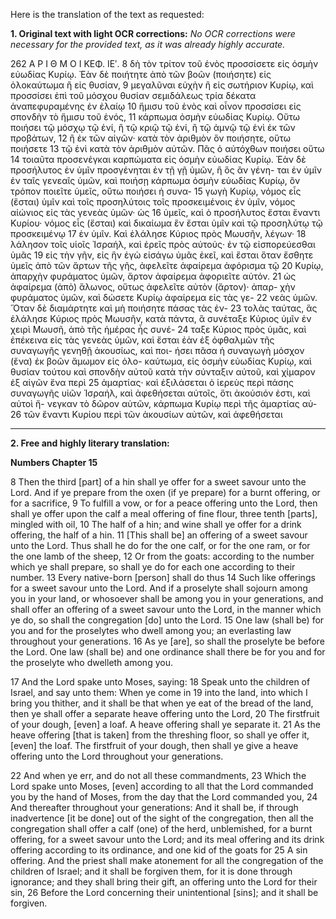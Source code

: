 Here is the translation of the text as requested:

**1. Original text with light OCR corrections:**
*No OCR corrections were necessary for the provided text, as it was already highly accurate.*

262                                Α Ρ Ι Θ Μ Ο Ι                                ΚΕΦ. ΙΕʹ.
8 δὴ τὸν τρίτον τοῦ ἑνὸς προσσίσετε εἰς ὀσμὴν εὐωδίας Κυρίῳ. Ἐὰν
   δὲ ποιήτητε ἀπὸ τῶν βοῶν (ποιήσητε) εἰς ὁλοκαύτωμα ἢ εἰς θυσίαν,
9 μεγαλῦναι εὐχὴν ἢ εἰς σωτήριον Κυρίῳ, καὶ προσσίσει ἐπὶ τοῦ
   μόσχου θυσίαν σεμιδάλεως τρία δέκατα ἀναπεφυραμένης ἐν ἐλαίῳ
10 ἥμισυ τοῦ ἑνὸς καὶ οἶνον προσσίσει εἰς σπονδὴν τὸ ἥμισυ τοῦ ἑνός,
11 κάρπωμα ὀσμὴν εὐωδίας Κυρίῳ. Οὕτω ποιήσει τῷ μόσχῳ τῷ
   ἑνί, ἢ τῷ κριῷ τῷ ἑνί, ἢ τῷ ἀμνῷ τῷ ἑνὶ ἐκ τῶν προβάτων,
12 ἢ ἐκ τῶν αἰγῶν· κατὰ τὸν ἀριθμὸν ὃν ποιήσητε, οὕτω ποιήσετε
13 τῷ ἑνὶ κατὰ τὸν ἀριθμὸν αὐτῶν. Πᾶς ὁ αὐτόχθων ποιήσει οὕτω
14 τοιαῦτα προσενέγκαι καρπώματα εἰς ὀσμὴν εὐωδίας Κυρίῳ. Ἐὰν
   δὲ προσήλυτος ἐν ὑμῖν προσγένηται ἐν τῇ γῇ ὑμῶν, ἢ ὃς ἂν γένη-
   ται ἐν ὑμῖν ἐν ταῖς γενεαῖς ὑμῶν, καὶ ποιήσῃ κάρπωμα ὀσμὴν
   εὐωδίας Κυρίῳ, ὃν τρόπον ποιεῖτε ὑμεῖς, οὕτω ποιήσει ἡ συνα-
15 γωγὴ Κυρίῳ, νόμος εἷς (ἔσται) ὑμῖν καὶ τοῖς προσηλύτοις τοῖς
   προσκειμένοις ἐν ὑμῖν, νόμος αἰώνιος εἰς τὰς γενεὰς ὑμῶν· ὡς
16 ὑμεῖς, καὶ ὁ προσήλυτος ἔσται ἔναντι Κυρίου· νόμος εἷς (ἔσται)
   καὶ δικαίωμα ἓν ἔσται ὑμῖν καὶ τῷ προσηλύτῳ τῷ προσκειμένῳ
17 ἐν ὑμῖν. Καὶ ἐλάλησε Κύριος πρὸς Μωυσῆν, λέγων· 18 λάλησον τοῖς
   υἱοῖς Ἰσραήλ, καὶ ἐρεῖς πρὸς αὐτούς· ἐν τῷ εἰσπορεύεσθαι ὑμᾶς
19 εἰς τὴν γῆν, εἰς ἣν ἐγὼ εἰσάγω ὑμᾶς ἐκεῖ, καὶ ἔσται ὅταν ἔσθητε
   ὑμεῖς ἀπὸ τῶν ἄρτων τῆς γῆς, ἀφελεῖτε ἀφαίρεμα ἀφόρισμα τῷ
20 Κυρίῳ, ἀπαρχὴν φυράματος ὑμῶν, ἄρτον ἀφαίρεμα ἀφοριεῖτε αὐτόν.
21 ὡς ἀφαίρεμα (ἀπὸ) ἅλωνος, οὕτως ἀφελεῖτε αὐτὸν (ἄρτον)· ἀπαρ-
   χὴν φυράματος ὑμῶν, καὶ δώσετε Κυρίῳ ἀφαίρεμα εἰς τὰς γε-
22 νεὰς ὑμῶν. Ὅταν δὲ διαμάρτητε καὶ μὴ ποιήσητε πάσας τὰς ἐν-
23 τολὰς ταύτας, ἃς ἐλάλησε Κύριος πρὸς Μωυσῆν, κατὰ πάντα, ἃ
   συνέταξε Κύριος ὑμῖν ἐν χειρὶ Μωυσῆ, ἀπὸ τῆς ἡμέρας ἧς συνέ-
24 ταξε Κύριος πρὸς ὑμᾶς, καὶ ἐπέκεινα εἰς τὰς γενεὰς ὑμῶν, καὶ
   ἔσται ἐὰν ἐξ ὀφθαλμῶν τῆς συναγωγῆς γενηθῇ ἀκουσίως, καὶ ποι-
   ήσει πᾶσα ἡ συναγωγὴ μόσχον (ἕνα) ἐκ βοῶν ἄμωμον εἰς ὁλο-
   καύτωμα, εἰς ὀσμὴν εὐωδίας Κυρίῳ, καὶ θυσίαν τούτου καὶ σπονδὴν
   αὐτοῦ κατὰ τὴν σύνταξιν αὐτοῦ, καὶ χίμαρον ἐξ αἰγῶν ἕνα περὶ
25 ἁμαρτίας· καὶ ἐξιλάσεται ὁ ἱερεὺς περὶ πάσης συναγωγῆς υἱῶν
   Ἰσραήλ, καὶ ἀφεθήσεται αὐτοῖς, ὅτι ἀκούσιόν ἐστι, καὶ αὐτοὶ ἤ-
   νεγκαν τὸ δῶρον αὐτῶν, κάρπωμα Κυρίῳ περὶ τῆς ἁμαρτίας αὐ-
26 τῶν ἔναντι Κυρίου περὶ τῶν ἀκουσίων αὐτῶν, καὶ ἀφεθήσεται

---

**2. Free and highly literary translation:**

**Numbers Chapter 15**

8
Then the third [part] of a hin shall ye offer
for a sweet savour unto the Lord.
And if ye prepare from the oxen (if ye prepare)
for a burnt offering, or for a sacrifice,
9
To fulfill a vow, or for a peace offering unto the Lord,
then shall ye offer upon the calf a meal offering
of fine flour, three tenth [parts],
mingled with oil,
10
The half of a hin;
and wine shall ye offer for a drink offering,
the half of a hin.
11
[This shall be] an offering of a sweet savour unto the Lord.
Thus shall he do for the one calf,
or for the one ram,
or for the one lamb of the sheep,
12
Or from the goats:
according to the number which ye shall prepare,
so shall ye do for each one according to their number.
13
Every native-born [person] shall do thus
14
Such like offerings for a sweet savour unto the Lord.
And if a proselyte shall sojourn among you in your land,
or whosoever shall be among you in your generations,
and shall offer an offering of a sweet savour unto the Lord,
in the manner which ye do,
so shall the congregation [do] unto the Lord.
15
One law (shall be) for you and for the proselytes
who dwell among you;
an everlasting law throughout your generations.
16
As ye [are], so shall the proselyte be before the Lord.
One law (shall be) and one ordinance
shall there be for you and for the proselyte
who dwelleth among you.

17
And the Lord spake unto Moses, saying:
18
Speak unto the children of Israel, and say unto them:
When ye come in
19
into the land, into which I bring you thither,
and it shall be that when ye eat of the bread of the land,
then ye shall offer a separate heave offering unto the Lord,
20
The firstfruit of your dough, [even] a loaf.
A heave offering shall ye separate it.
21
As the heave offering [that is taken] from the threshing floor,
so shall ye offer it, [even] the loaf.
The firstfruit of your dough,
then shall ye give a heave offering
unto the Lord throughout your generations.

22
And when ye err,
and do not all these commandments,
23
Which the Lord spake unto Moses,
[even] according to all that the Lord commanded you
by the hand of Moses,
from the day that the Lord commanded you,
24
And thereafter throughout your generations:
And it shall be, if through inadvertence [it be done]
out of the sight of the congregation,
then all the congregation shall offer a calf (one)
of the herd, unblemished, for a burnt offering,
for a sweet savour unto the Lord;
and its meal offering and its drink offering
according to its ordinance,
and one kid of the goats for
25
A sin offering.
And the priest shall make atonement
for all the congregation of the children of Israel;
and it shall be forgiven them,
for it is done through ignorance;
and they shall bring their gift,
an offering unto the Lord for their sin,
26
Before the Lord concerning their unintentional [sins];
and it shall be forgiven.